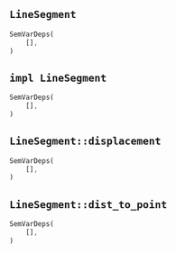 ## `LineSegment`

```rust
SemVarDeps(
    [],
)
```

## `impl LineSegment`

```rust
SemVarDeps(
    [],
)
```

## `LineSegment::displacement`

```rust
SemVarDeps(
    [],
)
```

## `LineSegment::dist_to_point`

```rust
SemVarDeps(
    [],
)
```
